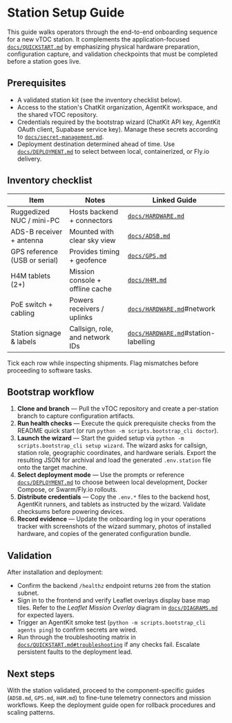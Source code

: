 # Station Setup Guide

This guide walks operators through the end-to-end onboarding sequence for a new vTOC station. It complements the
application-focused [`docs/QUICKSTART.md`](QUICKSTART.md) by emphasizing physical hardware preparation, configuration
capture, and validation checkpoints that must be completed before a station goes live.

## Prerequisites

* A validated station kit (see the inventory checklist below).
* Access to the station's ChatKit organization, AgentKit workspace, and the shared vTOC repository.
* Credentials required by the bootstrap wizard (ChatKit API key, AgentKit OAuth client, Supabase service key). Manage
  these secrets according to [`docs/secret-management.md`](secret-management.md).
* Deployment destination determined ahead of time. Use [`docs/DEPLOYMENT.md`](DEPLOYMENT.md) to select between local,
  containerized, or Fly.io delivery.

## Inventory checklist

| Item | Notes | Linked Guide |
| --- | --- | --- |
| Ruggedized NUC / mini-PC | Hosts backend + connectors | [`docs/HARDWARE.md`](HARDWARE.md) |
| ADS-B receiver + antenna | Mounted with clear sky view | [`docs/ADSB.md`](ADSB.md) |
| GPS reference (USB or serial) | Provides timing + geofence | [`docs/GPS.md`](GPS.md) |
| H4M tablets (2+) | Mission console + offline cache | [`docs/H4M.md`](H4M.md) |
| PoE switch + cabling | Powers receivers / uplinks | [`docs/HARDWARE.md`](HARDWARE.md)#network |
| Station signage & labels | Callsign, role, and network IDs | [`docs/HARDWARE.md`](HARDWARE.md)#station-labelling |

Tick each row while inspecting shipments. Flag mismatches before proceeding to software tasks.

## Bootstrap workflow

1. **Clone and branch** — Pull the vTOC repository and create a per-station branch to capture configuration artifacts.
2. **Run health checks** — Execute the quick prerequisite checks from the README quick start (or run
   `python -m scripts.bootstrap_cli doctor`).
3. **Launch the wizard** — Start the guided setup via `python -m scripts.bootstrap_cli setup wizard`. The wizard asks for
   callsign, station role, geographic coordinates, and hardware serials. Export the resulting JSON for archival and load
   the generated `.env.station` file onto the target machine.
4. **Select deployment mode** — Use the prompts or reference [`docs/DEPLOYMENT.md`](DEPLOYMENT.md) to choose between
   local development, Docker Compose, or Swarm/Fly.io rollouts.
5. **Distribute credentials** — Copy the `.env.*` files to the backend host, AgentKit runners, and tablets as instructed
   by the wizard. Validate checksums before powering devices.
6. **Record evidence** — Update the onboarding log in your operations tracker with screenshots of the wizard summary,
   photos of installed hardware, and copies of the generated configuration bundle.

## Validation

After installation and deployment:

* Confirm the backend `/healthz` endpoint returns `200` from the station subnet.
* Sign in to the frontend and verify Leaflet overlays display base map tiles. Refer to the *Leaflet Mission Overlay*
  diagram in [`docs/DIAGRAMS.md`](DIAGRAMS.md#leaflet-mission-overlay) for expected layers.
* Trigger an AgentKit smoke test (`python -m scripts.bootstrap_cli agents ping`) to confirm secrets are wired.
* Run through the troubleshooting matrix in [`docs/QUICKSTART.md#troubleshooting`](QUICKSTART.md#troubleshooting) if any
  checks fail. Escalate persistent faults to the deployment lead.

## Next steps

With the station validated, proceed to the component-specific guides (`ADSB.md`, `GPS.md`, `H4M.md`) to fine-tune telemetry
connectors and mission workflows. Keep the deployment guide open for rollback procedures and scaling patterns.

